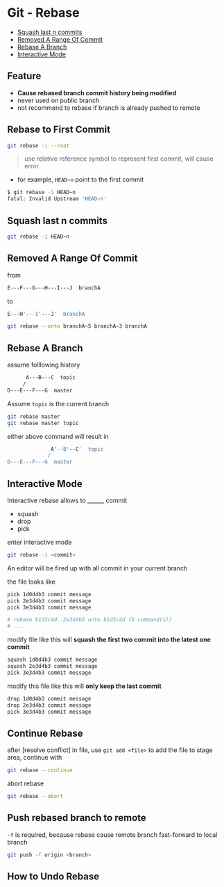 # Git - Rebase

* [Squash last n commits](#squash-last-n-commits)
* [Removed A Range Of Commit](#removed-a-range-of-commit)
* [Rebase A Branch](#rebase-a-branch)
* [Interactive Mode](#interactive-mode)

## Feature

- **Cause rebased branch commit history being modified**
- never used on public branch
- not recommend to rebase if branch is already pushed to remote

## Rebase to First Commit

```sh
git rebase -i --root
```

> use relative reference symbol to represent first commit, will cause error

- for example, `HEAD~n` point to the first commit

```sh
$ git rebase -i HEAD~n
fatal: Invalid Upstream 'HEAD~n'
```

## Squash last n commits

```sh
git rebase -i HEAD~n
```

## Removed A Range Of Commit

from

```sh
E---F---G---H---I---J  branchA
```

to

```sh
E---H'---I'---J'  branchA
```

```sh
git rebase --onto branchA~5 branchA~3 branchA
```

## Rebase A Branch

assume folllowing history

```sh
      A---B---C  topic
     /
D---E---F---G  master
```

Assume `topic` is the current branch

```sh
git rebase master
git rebase master topic
```

either above command will result in

```sh
              A'--B'--C'  topic
             /
D---E---F---G  master
```

## Interactive Mode

Interactive rebase allows to ______ commit

- squash
- drop
- pick

enter interactive mode

```sh
git rebase -i <commit>
```

An editor will be fired up with all commit in your current branch

the file looks like

```sh
pick 1d0d4b3 commit message
pick 2e3d4b3 commit message
pick 3e3d4b3 commit message

# rebase b1d3c4d..2e3d4b3 onto b1d3c4d (5 command(s))
# ...
```

modify file like this will **squash the first two commit into the latest one commit**

```sh
squash 1d0d4b3 commit message
squash 2e3d4b3 commit message
pick 3e3d4b3 commit message
```

modify this file like this will **only keep the last commit**

```sh
drop 1d0d4b3 commit message
drop 2e3d4b3 commit message
pick 3e3d4b3 commit message
```

## Continue Rebase

after [resolve conflict] in file, use `git add <file>` to add the file to stage area, continue with

```sh
git rebase --continue
```

abort rebase

```sh
git rebase --abort
```


## Push rebased branch to remote

`-f` is required, because rebase cause remote branch fast-forward to local branch

```sh
git push -f origin <branch>
```

## How to Undo Rebase
